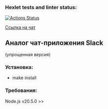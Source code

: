 ### Hexlet tests and linter status:
[![Actions Status](https://github.com/d1abetik/frontend-project-12/actions/workflows/hexlet-check.yml/badge.svg)](https://github.com/d1abetik/frontend-project-12/actions)

[Ссылка на чат](https://frontend-project-12-production-80f6.up.railway.app/)

## Аналог чат-приложения Slack
(упрощенная версия)

### Установка:
  - make install

### Требования:
  Node.js v20.5.0 >>
